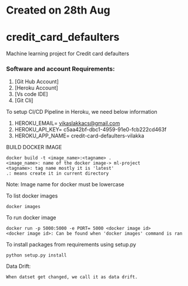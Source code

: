 
# Created on 28th Aug
# credit_card_defaulters
Machine learning project for Credit card defaulters

### Software and account Requirements:

1. [Git Hub Account]
2. [Heroku Account]
3. [Vs code IDE]
4. [Git Cli]


To setup CI/CD Pipeline in Heroku, we need below information
1. HEROKU_EMAIL= vikaslakkacs@gmail.com
2. HEROKU_API_KEY= c5aa42bf-dbc1-4959-91e0-fcb222cd463f
3. HEROKU_APP_NAME= credit-card-defaulters-vilakka

BUILD DOCKER IMAGE
```
docker build -t <image_name>:<tagname> .
<image_name>: name of the docker image-> ml-project
<tagname>: tag name mostly it is 'latest'
.: means create it in current directory
```
Note: Image name for docker must be lowercase

To list docker images
```
docker images
```

To run docker image
```
docker run -p 5000:5000 -e PORT= 5000 <docker image id>
<docker image id>: Can be found when 'docker images' command is ran
```

To install packages from requirements using setup.py 
```
python setup.py install
```

Data Drift:

```
When datset get changed, we call it as data drift.
```
